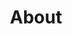 ---
layout: about
title: About
permalink: /

data:
  sections:
    - title: Andreas Wilcox
      paragraphs:
        - "Hello! I'm an enthusiastic tech nerd who loves coding, game development, 3D modelling and 3D printing. I love anything creative and I have too many ideas and projects than is feasible to finish."
        - "I'm also the founder of Anwilc, a company dedicated to consulting and project development in the previously mentioned categories. It's essentially the business extension of myself."
        - "Below is a summary of the different things that occupy my time. Occasionally I write blog posts about whatever I'm doing or what I've created."
      sideImages:
        - image: /images/about/me.png

    - title: Programming
      paragraphs:
        - "Coding has been my creative outlet for a long time and I've find that it is such a fun way of creating functionality out of a few lines of text. Either on my own projects and games or on professional software for various different customers."
        - "I started out with creating desktop applications in C# or C++ but I've pivoted slightly towards web development in recent times which means Typescript, Node, Angular or Vue combined with hosting using Nginx and Docker."
        - "As a consultant I've previously worked with companies such as Epiroc, CAB Group, Emberlink and Mjukvarufabriken where I've worked on both desktop and web applications. I've also worked on number of my own applications where the ones I'm most proud of are Camp Explorer and Leitner Calendar."
        - "<h4><a href='https://github.com/SvDvorak/CampExplorer'>Camp Explorer</a></h4>"
        - "A search tool I created after finding it difficult to filter music on Bandcamp by combinations of different genres. It was built using Javascript and Angular for the frontend with Docker, Node and Elasticsearch for the backend."
        - "<h4><a href='https://github.com/SvDvorak/LeitnerCalendar'>Leitner Calendar</a></h4>"
        - "A simple page just for keeping track of which Leitner cards to review each day, made using Vue.js hosted using Nginx and Docker."
      sideImages:
        - image: /images/about/camp_explorer_crop.png
          link: https://github.com/SvDvorak/CampExplorer
        - image: /images/about/leitner_calendar_crop.png
          link: https://github.com/SvDvorak/LeitnerCalendar

    - title: Game development
      paragraphs:
      - "Playing and creating games in some form or another has always been a passion of mine. From making levels in Duke Nukem 3D to making small odd games in Unity, I just love creating interactivity and testing out new ideas."
      - "I make them part time when I'm not doing my main job of coding and over the years I've built up a small library of games. All of them are free to play since I haven't finished anything to a level that I would actually ask money for it."
      - "In general I prefer working in 3D using Unity and Blender with Photoshop for textures but I've grown to like FNA and previously I've worked with Adventure Game Studio & Craft Studio."
      - "Check out the different games I’ve made at <a href='https://itch.io/profile/svdvorak'>itch.io</a>."
      sideImages:
        - image: /images/about/city_generation_stroll_crop.png
        - image: /images/about/screenshot_1_crop.png
      bottomImages:
        - image: /images/about/AMazeBoss_clouds_crop.png
        - image: /images/about/low_res_look_shader_crop.png
        - image: /images/about/Debouncer_crop.png
        - image: /images/about/AlidaOfArx_Screenshot_crop.jpg

    - title: 3D printing
      paragraphs:
      - "Since early 2018 I’ve delved deep into the world of 3D printing, owning my own Original Prusa i3 MK3 printer."
      - "At the start I mostly printed other peoples models but I've started making a few of my own designs. Finding things I can improve in my surrounding with a simple model and print is incredibly satisfying."
      - "Already knowing 3D modelling from game development helped alot and I've started getting into Constructive Solid Geometry. And in late 2018 I did a smaller prototype print run for Suzuki Wire in Örebro."
      - "I’m open for helping companies both design and print prototypes or limited run items. I can both be part of the design process or just take a modell and print it in whatever material the customers want."
      - "To see several of my own designs and different items I’ve printed check out my <a href='https://www.thingiverse.com/SvDvorak'>Thingiverse page</a>."
      sideImages:
        - image: /images/about/printer_stack_crop.jpg
        - image: /images/about/IMG_20181223_001625_crop.jpg
          link: https://www.thingiverse.com/thing:3556738
        - image: /images/about/IMG_20181011_125823_crop.jpg
          link: https://www.thingiverse.com/thing:3241614
      bottomImages:
        - image: /images/about/IMG_20181001_145619_crop.jpg
          link: https://www.thingiverse.com/thing:3556137
        - image: /images/about/IMG_20190410_100429_crop.jpg
          link: https://www.thingiverse.com/thing:3553834
---